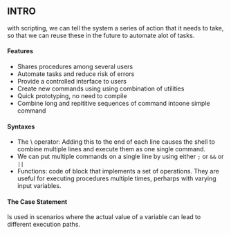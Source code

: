 ## INTRO
with scripting, we can tell the system a series of action that it needs to take, so that we can reuse these in the future to automate alot of tasks.

#### Features
- Shares procedures among several users
- Automate tasks and reduce risk of errors
- Provide a controlled interface to users
- Create new commands using using combination of utilities
- Quick prototyping, no need to compile
- Combine long and repititive sequences of command intoone simple command

#### Syntaxes
- The \ operator: Adding this to the end of each line causes the shell to combine 
  multiple lines and execute them as one single command.
- We can put multiple commands on a single line by using either `;` or `&&` or `||`
- Functions: code of block that implements a set of operations. They are useful for 
  executing procedures multiple times, perharps with varying input variables.

#### The Case Statement
Is used in scenarios where the actual value of a variable can lead to different
execution paths.